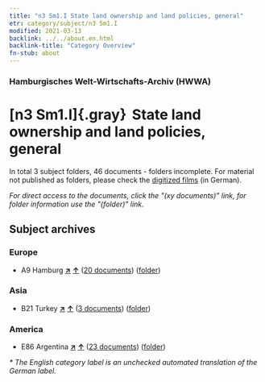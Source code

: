 ```yaml
---
title: "n3 Sm1.I State land ownership and land policies, general"
etr: category/subject/n3 Sm1.I
modified: 2021-03-13
backlink: ../../about.en.html
backlink-title: "Category Overview"
fn-stub: about
---
```


### Hamburgisches Welt-Wirtschafts-Archiv (HWWA)
# [n3 Sm1.I]{.gray}&#8201; State land ownership and land policies, general&#160; 





In total 3 subject folders, 46 documents - folders incomplete.
For material not published as folders, please check the [digitized films](/film/h1_sh) (in German).

_For direct access to the documents, click the "(xy documents)" link, for folder information use the "(folder)" link._

## Subject archives



### Europe

- A9 Hamburg [**&nearr;**](../../../geo/i/140905/about.en.html "Hamburg (all folders)") [**&uarr;**](../../../geo/about.en.html#A9 "Country category system") (<a href="https://pm20.zbw.eu/dfgview/sh/140905,145028" title="about: Hamburg : State land ownership and land policies, general" target="_blank">20 documents</a>) ([folder](http://purl.org/pressemappe20/folder/sh/140905,145028))

### Asia

- B21 Turkey [**&nearr;**](../../../geo/i/141111/about.en.html "Turkey (all folders)") [**&uarr;**](../../../geo/about.en.html#B21 "Country category system") (<a href="https://pm20.zbw.eu/dfgview/sh/141111,145028" title="about: Turkey : State land ownership and land policies, general" target="_blank">3 documents</a>) ([folder](http://purl.org/pressemappe20/folder/sh/141111,145028))

### America

- E86 Argentina [**&nearr;**](../../../geo/i/141692/about.en.html "Argentina (all folders)") [**&uarr;**](../../../geo/about.en.html#E86 "Country category system") (<a href="https://pm20.zbw.eu/dfgview/sh/141692,145028" title="about: Argentina : State land ownership and land policies, general" target="_blank">23 documents</a>) ([folder](http://purl.org/pressemappe20/folder/sh/141692,145028))


_* The English category label is an unchecked automated translation of the German label._

